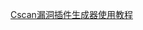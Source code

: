 
<a href=https://github.com/k8gege/k8gege.github.io/blob/master/CscanExploitGenerator.md>Cscan漏洞插件生成器使用教程</a>

